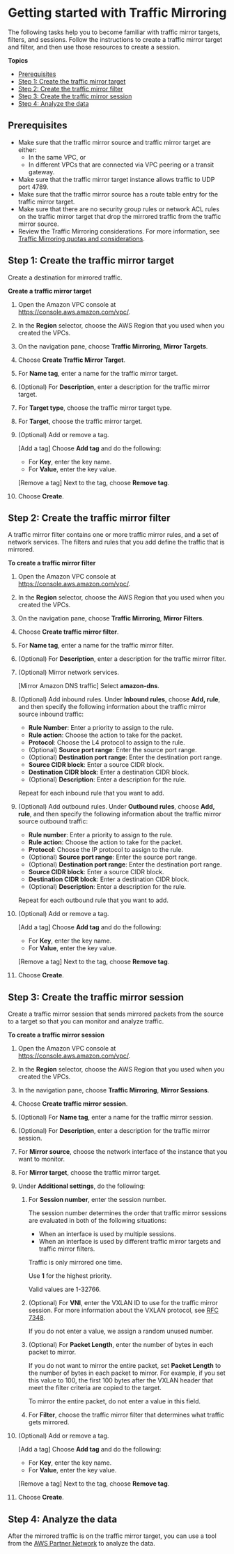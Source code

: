 # Getting started with Traffic Mirroring<a name="traffic-mirroring-getting-started"></a>

The following tasks help you to become familiar with traffic mirror targets, filters, and sessions\. Follow the instructions to create a traffic mirror target and filter, and then use those resources to create a session\.

**Topics**
+ [Prerequisites](#traffic-mirroring-prerequisites)
+ [Step 1: Create the traffic mirror target](#step-create-traffic-mirroring-target)
+ [Step 2: Create the traffic mirror filter](#step-create-traffic-mirroring-filters)
+ [Step 3: Create the traffic mirror session](#step-create-traffic-mirroring-sessions)
+ [Step 4: Analyze the data](#analyze-data)

## Prerequisites<a name="traffic-mirroring-prerequisites"></a>
+ Make sure that the traffic mirror source and traffic mirror target are either: 
  + In the same VPC, or
  + In different VPCs that are connected via VPC peering or a transit gateway\.
+ Make sure that the traffic mirror target instance allows traffic to UDP port 4789\.
+ Make sure that the traffic mirror source has a route table entry for the traffic mirror target\.
+ Make sure that there are no security group rules or network ACL rules on the traffic mirror target that drop the mirrored traffic from the traffic mirror source\.
+ Review the Traffic Mirroring considerations\. For more information, see [Traffic Mirroring quotas and considerations](traffic-mirroring-considerations.md)\.

## Step 1: Create the traffic mirror target<a name="step-create-traffic-mirroring-target"></a>

Create a destination for mirrored traffic\.

**Create a traffic mirror target**

1. Open the Amazon VPC console at [https://console\.aws\.amazon\.com/vpc/](https://console.aws.amazon.com/vpc/)\.

1. In the **Region** selector, choose the AWS Region that you used when you created the VPCs\.

1. On the navigation pane, choose **Traffic Mirroring**, **Mirror Targets**\.

1. Choose **Create Traffic Mirror Target**\.

1. For **Name tag**, enter a name for the traffic mirror target\.

1. \(Optional\) For **Description**, enter a description for the traffic mirror target\.

1. For **Target type**, choose the traffic mirror target type\.

1. For **Target**, choose the traffic mirror target\.

1. \(Optional\) Add or remove a tag\.

   \[Add a tag\] Choose **Add tag** and do the following:
   + For **Key**, enter the key name\.
   + For **Value**, enter the key value\.

   \[Remove a tag\] Next to the tag, choose **Remove tag**\.

1. Choose **Create**\.

## Step 2: Create the traffic mirror filter<a name="step-create-traffic-mirroring-filters"></a>

A traffic mirror filter contains one or more traffic mirror rules, and a set of network services\. The filters and rules that you add define the traffic that is mirrored\. 

**To create a traffic mirror filter**

1. Open the Amazon VPC console at [https://console\.aws\.amazon\.com/vpc/](https://console.aws.amazon.com/vpc/)\.

1. In the **Region** selector, choose the AWS Region that you used when you created the VPCs\.

1. On the navigation pane, choose **Traffic Mirroring**, **Mirror Filters**\.

1. Choose **Create traffic mirror filter**\.

1. For **Name tag**, enter a name for the traffic mirror filter\.

1. \(Optional\) For **Description**, enter a description for the traffic mirror filter\.

1. \(Optional\) Mirror network services\.

   \[Mirror Amazon DNS traffic\] Select **amazon\-dns**\.

1. \(Optional\) Add inbound rules\. Under **Inbound rules**, choose **Add, rule**, and then specify the following information about the traffic mirror source inbound traffic:
   + **Rule Number**: Enter a priority to assign to the rule\.
   + **Rule action**: Choose the action to take for the packet\.
   + **Protocol**: Choose the L4 protocol to assign to the rule\.
   + \(Optional\) **Source port range**: Enter the source port range\.
   + \(Optional\) **Destination port range**: Enter the destination port range\.
   + **Source CIDR block**: Enter a source CIDR block\.
   + **Destination CIDR block**: Enter a destination CIDR block\.
   + \(Optional\) **Description**: Enter a description for the rule\.

    Repeat for each inbound rule that you want to add\.

1. \(Optional\) Add outbound rules\. Under **Outbound rules**, choose **Add, rule**, and then specify the following information about the traffic mirror source outbound traffic:
   + **Rule number**: Enter a priority to assign to the rule\.
   + **Rule action**: Choose the action to take for the packet\.
   + **Protocol**: Choose the IP protocol to assign to the rule\.
   +  \(Optional\) **Source port range**: Enter the source port range\.
   + \(Optional\) **Destination port range**: Enter the destination port range\.
   +  **Source CIDR block**: Enter a source CIDR block\.
   + **Destination CIDR block**: Enter a destination CIDR block\.
   + \(Optional\) **Description**: Enter a description for the rule\.

    Repeat for each outbound rule that you want to add\.

1. \(Optional\) Add or remove a tag\.

   \[Add a tag\] Choose **Add tag** and do the following:
   + For **Key**, enter the key name\.
   + For **Value**, enter the key value\.

   \[Remove a tag\] Next to the tag, choose **Remove tag**\.

1. Choose **Create**\.

## Step 3: Create the traffic mirror session<a name="step-create-traffic-mirroring-sessions"></a>

Create a traffic mirror session that sends mirrored packets from the source to a target so that you can monitor and analyze traffic\.

**To create a traffic mirror session**

1. Open the Amazon VPC console at [https://console\.aws\.amazon\.com/vpc/](https://console.aws.amazon.com/vpc/)\.

1. In the **Region** selector, choose the AWS Region that you used when you created the VPCs\.

1. In the navigation pane, choose **Traffic Mirroring**, **Mirror Sessions**\.

1. Choose **Create traffic mirror session**\.

1. \(Optional\) For **Name tag**, enter a name for the traffic mirror session\.

1. \(Optional\) For **Description**, enter a description for the traffic mirror session\.

1. For **Mirror source**, choose the network interface of the instance that you want to monitor\. 

1. For **Mirror target**, choose the traffic mirror target\.

1. Under **Additional settings**, do the following:

   1. For **Session number**, enter the session number\.

      The session number determines the order that traffic mirror sessions are evaluated in both of the following situations:
      + When an interface is used by multiple sessions\.
      + When an interface is used by different traffic mirror targets and traffic mirror filters\.

      Traffic is only mirrored one time\.

      Use **1** for the highest priority\.

      Valid values are 1\-32766\.

   1. \(Optional\) For **VNI**, enter the VXLAN ID to use for the traffic mirror session\. For more information about the VXLAN protocol, see [RFC 7348](https://tools.ietf.org/html/rfc7348)\.

      If you do not enter a value, we assign a random unused number\.

   1. \(Optional\) For **Packet Length**, enter the number of bytes in each packet to mirror\.

      If you do not want to mirror the entire packet, set **Packet Length** to the number of bytes in each packet to mirror\. For example, if you set this value to 100, the first 100 bytes after the VXLAN header that meet the filter criteria are copied to the target\.

      To mirror the entire packet, do not enter a value in this field\.

   1. For **Filter**, choose the traffic mirror filter that determines what traffic gets mirrored\.

1. \(Optional\) Add or remove a tag\.

   \[Add a tag\] Choose **Add tag** and do the following:
   + For **Key**, enter the key name\.
   + For **Value**, enter the key value\.

   \[Remove a tag\] Next to the tag, choose **Remove tag**\.

1. Choose **Create**\.

## Step 4: Analyze the data<a name="analyze-data"></a>

After the mirrored traffic is on the traffic mirror target, you can use a tool from the [AWS Partner Network](https://partners.amazonaws.com/search/partners/?keyword=traffic%20mirroring) to analyze the data\.